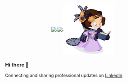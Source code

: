 


<p align="center">
  <a href="https://github.com/anuraghazra/github-readme-stats">
    <img
      align="center"
      src="https://github-readme-stats.vercel.app/api/top-langs/?username=AlessandraFaria&layout=compact&bg_color=E6E6FA&title_color=DB7093"
    />
  </a>
  <a href="https://github.com/anuraghazra/github-readme-stats">
    <img
      align="center"
      height="165"
      src="https://github-readme-stats.vercel.app/api?username=AlessandraFaria&count_private=true&show_icons=true&custom_title=Github%20Status&hide=issues&bg_color=E6E6FA&title_color=DB7093"
    />
  </a>
  <img
      align="center"
      height="165"
      src="https://github.com/AlessandraFaria/AlessandraFaria/blob/main/mona-lovelace.jpg"
    />
</p>


### Hi there 👋
Connecting and sharing professional updates on <a href="https://www.linkedin.com/in/alessandra-faria-b0816053/">LinkedIn</a>.
